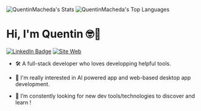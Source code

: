 ![QuentinMacheda's Stats](https://github-readme-stats.vercel.app/api?username=QuentinMacheda&theme=vue&show_icons=true&hide_border=true&count_private=true)
![QuentinMacheda's Top Languages](https://github-readme-stats.vercel.app/api/top-langs/?username=QuentinMacheda&theme=vue&show_icons=true&hide_border=true&layout=compact)


# Hi, I'm Quentin 🤓👋
[![LinkedIn Badge](https://img.shields.io/badge/LinkedIn-%230A9EA0?style=for-the-badge&logo=linkedin&logoColor=%23FBF9F1)](https://www.linkedin.com/in/quentin-macheda-23406a202/)
[![Site Web](https://img.shields.io/badge/Site_Web-%230A9EA0?style=for-the-badge&logo=google-chrome&logoColor=%23FBF9F1)](https://www.qmweb.fr)

- 🛠️ A full-stack developer who loves developping helpful tools.

- 🤌 I'm really interested in AI powered app and web-based desktop app development.

- 🔄️ I’m constently looking for new dev tools/technologies to discover and learn !
